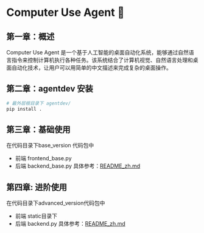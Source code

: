 # Computer Use Agent 🤖

## 第一章：概述

Computer Use Agent 是一个基于人工智能的桌面自动化系统，能够通过自然语言指令来控制计算机执行各种任务。该系统结合了计算机视觉、自然语言处理和桌面自动化技术，让用户可以用简单的中文描述来完成复杂的桌面操作。

## 第二章：agentdev 安装

```bash
# 最外层根目录下 agentdev/
pip install .
```

## 第三章：基础使用

在代码目录下base_version 代码包中
- 前端 frontend_base.py
- 后端 backend_base.py
具体参考：[README_zh.md](./base_version/computer_use_server/README_zh.md)

## 第四章: 进阶使用

在代码目录下advanced_version代码包中
- 前端 static目录下
- 后端 backend.py
具体参考：[README_zh.md](./advanced_version/computer_use_server/README_zh.md)